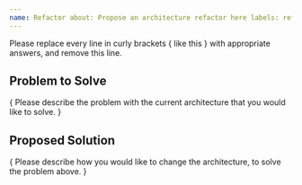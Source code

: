 ```yaml
---
name: Refactor about: Propose an architecture refactor here labels: refactor
---
```


Please replace every line in curly brackets { like this } with appropriate answers, and remove this line.

## Problem to Solve

{ Please describe the problem with the current architecture that you would like to solve. }

## Proposed Solution

{ Please describe how you would like to change the architecture, to solve the problem above. }

